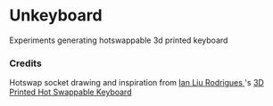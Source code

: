 # Unkeyboard

Experiments generating hotswappable 3d printed keyboard

### Credits

Hotswap socket drawing and inspiration from [Ian Liu Rodrigues
](https://github.com/ianliu)'s [3D Printed Hot Swappable Keyboard](https://github.com/ianliu/tdphsk)
